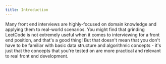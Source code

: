 ```yaml
---
title: Introduction
---
```


Many front end interviews are highly-focused on domain knowledge and applying them to real-world scenarios. You might find that grinding LeetCode is not extremely useful when it comes to interviewing for a front end position, and that's a good thing! But that doesn't mean that you don't have to be familiar with basic data structure and algorithmic concepts - it's just that the concepts that you're tested on are more practical and relevant to real front end development.
